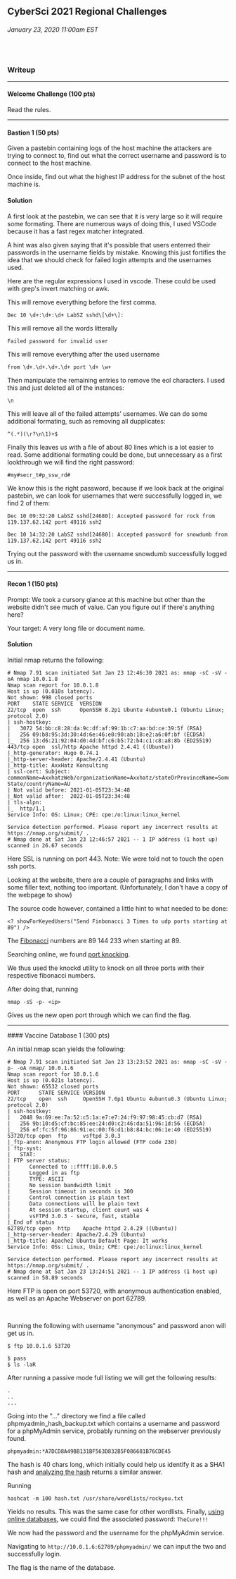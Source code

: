 ## CyberSci 2021 Regional Challenges
###### January 23, 2020 11:00am EST 

<br>

### Writeup

<hr>

#### Welcome Challenge (100 pts)

Read the rules.

<hr>

#### Bastion 1 (50 pts)

Given a pastebin containing logs of the host machine the attackers are trying to connect to, find out what the correct username and password is to connect to the host machine. 

Once inside, find out what the highest IP address for the subnet of the host machine is.

#### Solution 

A first look at the pastebin, we can see that it is very large so it will require some formating. There are numerous ways of doing this, I used VSCode because it has a fast regex matcher integrated. 

A hint was also given saying that it's possible that users enterred their passwords in the username fields by mistake. 
Knowing this just fortifies the idea that we should check for failed login attempts and the usernames used.

Here are the regular expressions I used in vscode. These could be used with grep's invert matching or awk.

This will remove everything before the first comma.
~~~regexp
Dec 10 \d+:\d+:\d+ LabSZ sshd\[\d+\]: 
~~~

This will remove all the words litterally
~~~regexp
Failed password for invalid user 
~~~

This will remove everything after the used username

~~~regexp
from \d+.\d+.\d+.\d+ port \d+ \w+
~~~

Then manipulate the remaining entries to remove the eol characters. I used this and just deleted all of the instances: 

~~~regexp
\n
~~~

This will leave all of the failed attempts' usernames. We can do some additional formating, such as removing all dupplicates:

~~~regexp
^(.*)(\r?\n\1)+$
~~~

Finally this leaves us with a file of about 80 lines which is a lot easier to read. Some additional formating could be done, but unnecessary as a first lookthrough we will find the right password: 

```
#my#secr_t#p_ssw_rd# 
```

We know this is the right password, because if we look back at the original pastebin, we can look for usernames that were successfully logged in, we find 2 of them:

```
Dec 10 09:32:20 LabSZ sshd[24680]: Accepted password for rock from 119.137.62.142 port 49116 ssh2

Dec 10 14:32:20 LabSZ sshd[24680]: Accepted password for snowdumb from 119.137.62.142 port 49116 ssh2
```
Trying out the password with the username snowdumb successfully logged us in. 

<hr>

#### Recon 1 (150 pts)


Prompt: We took a cursory glance at this machine but other than the website didn't see much of value. Can you figure out if there's anything here?

Your target: A very long file or document name.

#### Solution

Initial nmap returns the following:

```
# Nmap 7.91 scan initiated Sat Jan 23 12:46:30 2021 as: nmap -sC -sV -oA nmap 10.0.1.8
Nmap scan report for 10.0.1.8
Host is up (0.010s latency).
Not shown: 998 closed ports
PORT    STATE SERVICE  VERSION
22/tcp  open  ssh      OpenSSH 8.2p1 Ubuntu 4ubuntu0.1 (Ubuntu Linux; protocol 2.0)
| ssh-hostkey: 
|   3072 54:bb:c8:28:da:9c:df:af:99:1b:c7:aa:bd:ce:39:5f (RSA)
|   256 09:b8:95:3d:30:4d:6e:46:e0:90:ab:18:e2:a6:0f:bf (ECDSA)
|_  256 13:d6:21:92:04:d0:4d:bf:c6:b5:72:b4:c1:c8:a8:8b (ED25519)
443/tcp open  ssl/http Apache httpd 2.4.41 ((Ubuntu))
|_http-generator: Hugo 0.74.1
|_http-server-header: Apache/2.4.41 (Ubuntu)
|_http-title: AxxHatz Konsulting
| ssl-cert: Subject: commonName=AxxhatzWeb/organizationName=Axxhatz/stateOrProvinceName=Some-State/countryName=AU
| Not valid before: 2021-01-05T23:34:48
|_Not valid after:  2022-01-05T23:34:48
| tls-alpn: 
|_  http/1.1
Service Info: OS: Linux; CPE: cpe:/o:linux:linux_kernel

Service detection performed. Please report any incorrect results at https://nmap.org/submit/ .
# Nmap done at Sat Jan 23 12:46:57 2021 -- 1 IP address (1 host up) scanned in 26.67 seconds
```

Here SSL is running on port 443. Note: We were told not to touch the open ssh ports. 

Looking at the website, there are a couple of paragraphs and links with some filler text, nothing too important. (Unfortunately, I don't have a copy of the webpage to show)

The source code however, contained a little hint to what needed to be done:

```
<? showForKeyedUsers("Send Finbonacci 3 Times to udp ports starting at 89") />
```

The [Fibonacci](https://en.wikipedia.org/wiki/Fibonacci_number)  numbers are 89 144 233 when starting at 89.

Searching online, we found [port knocking](https://en.wikipedia.org/wiki/Port_knocking). 

We thus used the knockd utility to knock on all three ports with their respective fibonacci numbers.

After doing that, running 

```
nmap -sS -p- <ip>
```

Gives us the new open port through which we can find the flag.

<hr>
#### Vaccine Database 1 (300 pts)

An initial nmap scan yields the following:

```
# Nmap 7.91 scan initiated Sat Jan 23 13:23:52 2021 as: nmap -sC -sV -p- -oA nmap/ 10.0.1.6
Nmap scan report for 10.0.1.6
Host is up (0.021s latency).
Not shown: 65532 closed ports
PORT      STATE SERVICE VERSION
22/tcp    open  ssh     OpenSSH 7.6p1 Ubuntu 4ubuntu0.3 (Ubuntu Linux; protocol 2.0)
| ssh-hostkey: 
|   2048 9a:69:ee:7a:52:c5:1a:e7:e7:24:f9:97:98:45:cb:d7 (RSA)
|   256 9b:10:d5:cf:bc:85:ee:24:d0:c2:46:da:51:96:1d:56 (ECDSA)
|_  256 ef:fc:5f:96:86:91:ec:00:f6:d1:b8:84:bc:06:1e:40 (ED25519)
53720/tcp open  ftp     vsftpd 3.0.3
|_ftp-anon: Anonymous FTP login allowed (FTP code 230)
| ftp-syst: 
|   STAT: 
| FTP server status:
|      Connected to ::ffff:10.0.0.5
|      Logged in as ftp
|      TYPE: ASCII
|      No session bandwidth limit
|      Session timeout in seconds is 300
|      Control connection is plain text
|      Data connections will be plain text
|      At session startup, client count was 4
|      vsFTPd 3.0.3 - secure, fast, stable
|_End of status
62789/tcp open  http    Apache httpd 2.4.29 ((Ubuntu))
|_http-server-header: Apache/2.4.29 (Ubuntu)
|_http-title: Apache2 Ubuntu Default Page: It works
Service Info: OSs: Linux, Unix; CPE: cpe:/o:linux:linux_kernel

Service detection performed. Please report any incorrect results at https://nmap.org/submit/ .
# Nmap done at Sat Jan 23 13:24:51 2021 -- 1 IP address (1 host up) scanned in 58.89 seconds
```

Here FTP is open on port 53720, with anonymous authentication enabled, as well as an Apache Webserver on port 62789.

<br>

Running the following with username "anonymous" and password anon will get us in.

~~~shell
$ ftp 10.0.1.6 53720
~~~

~~~shell
$ pass
$ ls -laR
~~~

After running a passive mode full listing we will get the following results:

~~~
.
..
...
~~~

Going into the "..." directory we find a file called phpmyadmin_hash_backup.txt which contains a username and password for a phpMyAdmin service, probably running on the webserver previously found.

```
phpmyadmin:*A7DCD8A49BB131BF563D832B5F086681B76CDE45
```

The hash is 40 chars long, which initially could help us identify it as a SHA1 hash and [analyzing the hash](https://www.tunnelsup.com/hash-analyzer/)  returns a similar answer.

Running 

```
hashcat -m 100 hash.txt /usr/share/wordlists/rockyou.txt
```

Yields no results. This was the same case for other wordlists.
Finally, [using online databases](https://crackstation.net/), we could find the associated password: ```TheCure!!!```

We now had the password and the username for the phpMyAdmin service. 

Navigating to ```http://10.0.1.6:62789/phpmyadmin/``` we can input the two and successfully login.

The flag is the name of the database.


